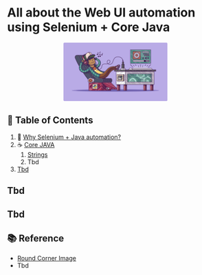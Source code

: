 # All about the Web UI automation using Selenium + Core Java

<div align="center">
  <img title="readme-cover" alt="" src="./docs/images/readme-cover-round-corner.png" width=48%>
</div>

## 📖 Table of Contents

1. 🤔 [Why Selenium + Java automation?](./docs/1.md)
2. ☕ [Core JAVA](./docs/core-java/)
   1. [Strings](./docs/core-java/strings.md)
   2. Tbd
3. [Tbd]()

## Tbd

## Tbd

## 📚 Reference

- [Round Corner Image](https://round-corner.imageonline.co/)
- Tbd

